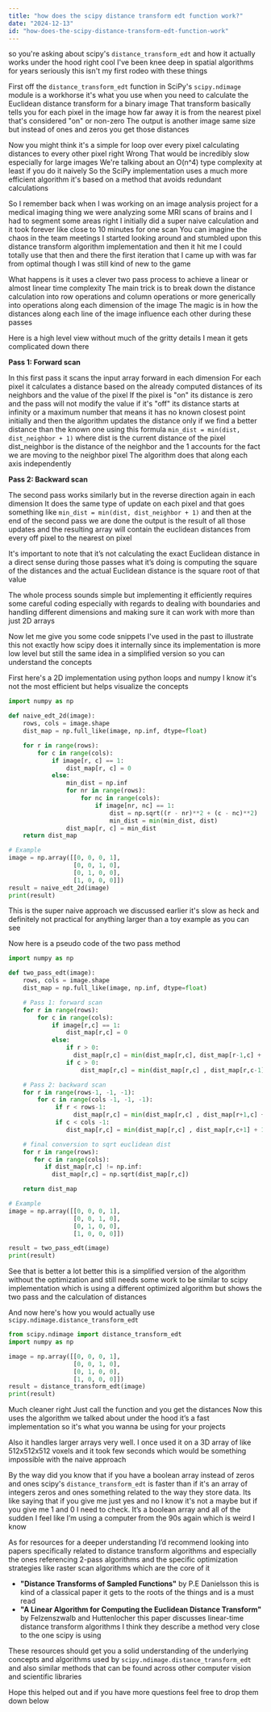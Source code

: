 ```yaml
---
title: "how does the scipy distance transform edt function work?"
date: "2024-12-13"
id: "how-does-the-scipy-distance-transform-edt-function-work"
---
```


 so you're asking about scipy's `distance_transform_edt` and how it actually works under the hood right cool I've been knee deep in spatial algorithms for years seriously this isn't my first rodeo with these things

First off the `distance_transform_edt` function in SciPy's `scipy.ndimage` module is a workhorse it's what you use when you need to calculate the Euclidean distance transform for a binary image That transform basically tells you for each pixel in the image how far away it is from the nearest pixel that's considered "on" or non-zero The output is another image same size but instead of ones and zeros you get those distances

Now you might think it's a simple for loop over every pixel calculating distances to every other pixel right Wrong That would be incredibly slow especially for large images We're talking about an O(n^4) type complexity at least if you do it naively So the SciPy implementation uses a much more efficient algorithm it's based on a method that avoids redundant calculations

So I remember back when I was working on an image analysis project for a medical imaging thing we were analyzing some MRI scans of brains and I had to segment some areas right I initially did a super naive calculation and it took forever like close to 10 minutes for one scan You can imagine the chaos in the team meetings I started looking around and stumbled upon this distance transform algorithm implementation and then it hit me I could totally use that then and there the first iteration that I came up with was far from optimal though I was still kind of new to the game

What happens is it uses a clever two pass process to achieve a linear or almost linear time complexity The main trick is to break down the distance calculation into row operations and column operations or more generically into operations along each dimension of the image The magic is in how the distances along each line of the image influence each other during these passes

Here is a high level view without much of the gritty details I mean it gets complicated down there

**Pass 1: Forward scan**

In this first pass it scans the input array forward in each dimension For each pixel it calculates a distance based on the already computed distances of its neighbors and the value of the pixel If the pixel is "on" its distance is zero and the pass will not modify the value if it's "off" its distance starts at infinity or a maximum number that means it has no known closest point initially and then the algorithm updates the distance only if we find a better distance than the known one using this formula `min_dist = min(dist, dist_neighbor + 1)` where dist is the current distance of the pixel dist_neighbor is the distance of the neighbor and the 1 accounts for the fact we are moving to the neighbor pixel The algorithm does that along each axis independently

**Pass 2: Backward scan**

The second pass works similarly but in the reverse direction again in each dimension It does the same type of update on each pixel and that goes something like `min_dist = min(dist, dist_neighbor + 1)` and then at the end of the second pass we are done the output is the result of all those updates and the resulting array will contain the euclidean distances from every off pixel to the nearest on pixel

It's important to note that it’s not calculating the exact Euclidean distance in a direct sense during those passes what it’s doing is computing the square of the distances and the actual Euclidean distance is the square root of that value

The whole process sounds simple but implementing it efficiently requires some careful coding especially with regards to dealing with boundaries and handling different dimensions and making sure it can work with more than just 2D arrays

Now let me give you some code snippets I've used in the past to illustrate this not exactly how scipy does it internally since its implementation is more low level but still the same idea in a simplified version so you can understand the concepts

First here's a 2D implementation using python loops and numpy I know it's not the most efficient but helps visualize the concepts

```python
import numpy as np

def naive_edt_2d(image):
    rows, cols = image.shape
    dist_map = np.full_like(image, np.inf, dtype=float)

    for r in range(rows):
        for c in range(cols):
            if image[r, c] == 1:
                dist_map[r, c] = 0
            else:
                min_dist = np.inf
                for nr in range(rows):
                    for nc in range(cols):
                        if image[nr, nc] == 1:
                            dist = np.sqrt((r - nr)**2 + (c - nc)**2)
                            min_dist = min(min_dist, dist)
                dist_map[r, c] = min_dist
    return dist_map

# Example
image = np.array([[0, 0, 0, 1],
                  [0, 0, 1, 0],
                  [0, 1, 0, 0],
                  [1, 0, 0, 0]])
result = naive_edt_2d(image)
print(result)
```

This is the super naive approach we discussed earlier it's slow as heck and definitely not practical for anything larger than a toy example as you can see

Now here is a pseudo code of the two pass method

```python
import numpy as np

def two_pass_edt(image):
    rows, cols = image.shape
    dist_map = np.full_like(image, np.inf, dtype=float)

    # Pass 1: forward scan
    for r in range(rows):
        for c in range(cols):
            if image[r,c] == 1:
                dist_map[r,c] = 0
            else:
                if r > 0:
                  dist_map[r,c] = min(dist_map[r,c], dist_map[r-1,c] + 1)
                if c > 0:
                    dist_map[r,c] = min(dist_map[r,c] , dist_map[r,c-1] + 1)

    # Pass 2: backward scan
    for r in range(rows-1, -1, -1):
        for c in range(cols -1, -1, -1):
             if r < rows-1:
                  dist_map[r,c] = min(dist_map[r,c] , dist_map[r+1,c] + 1)
             if c < cols -1:
                dist_map[r,c] = min(dist_map[r,c] , dist_map[r,c+1] + 1)

    # final conversion to sqrt euclidean dist
    for r in range(rows):
       for c in range(cols):
          if dist_map[r,c] != np.inf:
            dist_map[r,c] = np.sqrt(dist_map[r,c])

    return dist_map

# Example
image = np.array([[0, 0, 0, 1],
                  [0, 0, 1, 0],
                  [0, 1, 0, 0],
                  [1, 0, 0, 0]])

result = two_pass_edt(image)
print(result)
```

See that is better a lot better this is a simplified version of the algorithm without the optimization and still needs some work to be similar to scipy implementation which is using a different optimized algorithm but shows the two pass and the calculation of distances

And now here's how you would actually use `scipy.ndimage.distance_transform_edt`

```python
from scipy.ndimage import distance_transform_edt
import numpy as np

image = np.array([[0, 0, 0, 1],
                  [0, 0, 1, 0],
                  [0, 1, 0, 0],
                  [1, 0, 0, 0]])
result = distance_transform_edt(image)
print(result)
```

Much cleaner right Just call the function and you get the distances Now this uses the algorithm we talked about under the hood it’s a fast implementation so it's what you wanna be using for your projects

Also it handles larger arrays very well. I once used it on a 3D array of like 512x512x512 voxels and it took few seconds which would be something impossible with the naive approach

By the way did you know that if you have a boolean array instead of zeros and ones scipy's `distance_transform_edt` is faster than if it's an array of integers zeros and ones something related to the way they store data. Its like saying that if you give me just yes and no I know it's not a maybe but if you give me 1 and 0 I need to check. It’s a boolean array and all of the sudden I feel like I’m using a computer from the 90s again which is weird I know

As for resources for a deeper understanding I’d recommend looking into papers specifically related to distance transform algorithms and especially the ones referencing 2-pass algorithms and the specific optimization strategies like raster scan algorithms which are the core of it

*   **"Distance Transforms of Sampled Functions"** by P.E Danielsson this is kind of a classical paper it gets to the roots of the things and is a must read
*   **"A Linear Algorithm for Computing the Euclidean Distance Transform"** by Felzenszwalb and Huttenlocher this paper discusses linear-time distance transform algorithms I think they describe a method very close to the one scipy is using

These resources should get you a solid understanding of the underlying concepts and algorithms used by `scipy.ndimage.distance_transform_edt` and also similar methods that can be found across other computer vision and scientific libraries

Hope this helped out and if you have more questions feel free to drop them down below
